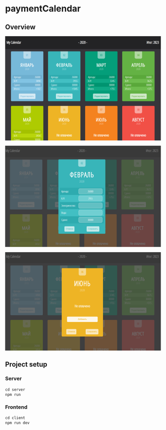 # paymentCalendar

## Overview
![Main](/readmeFiles/Main.png?raw=true)

![Main](/readmeFiles/Edit.png?raw=true)

![Main](/readmeFiles/Add.png?raw=true)

## Project setup
### Server
```
cd server
npm run
```

### Frontend
```
cd client
npm run dev
```
